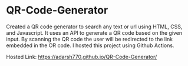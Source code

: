 # QR-Code-Generator
Created a QR code generator to search any text or url using HTML, CSS, and Javascript.
It uses an API to generate a QR code based on the given input.
By scanning the QR code the user will be redirected to the link embedded in the OR code.
I hosted this project using Github Actions.

Hosted Link:  https://adarsh770.github.io/QR-Code-Generator/



